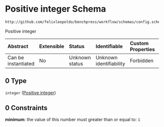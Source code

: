 # Positive integer Schema

```txt
http://github.com/felixleopoldo/benchpress/workflow/schemas/config.schema.json#/definitions/flexnatnum/anyOf/0
```

Positive integer

| Abstract            | Extensible | Status         | Identifiable            | Custom Properties | Additional Properties | Access Restrictions | Defined In                                                       |
| :------------------ | :--------- | :------------- | :---------------------- | :---------------- | :-------------------- | :------------------ | :--------------------------------------------------------------- |
| Can be instantiated | No         | Unknown status | Unknown identifiability | Forbidden         | Allowed               | none                | [config.schema.json*](config.schema.json "open original schema") |

## 0 Type

`integer` ([Positive integer](config-definitions-non-negative-integers-1-anyof-positive-integer.md))

## 0 Constraints

**minimum**: the value of this number must greater than or equal to: `1`
